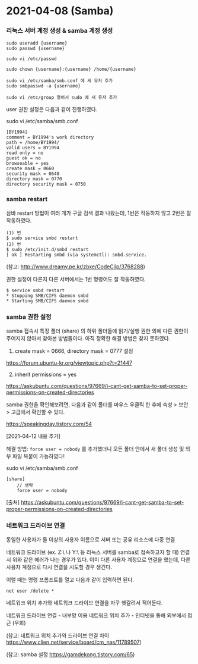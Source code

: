 # 2021-04-08 (Samba)

### 리눅스 서버 계정 생성 & samba 계정 생성

```
sudo useradd {username}
sudo passwd {username}

sudo vi /etc/passwd

sudo chown {username}:{username} /home/{username}

sudo vi /etc/samba/smb.conf 에 새 유저 추가
sudo smbpasswd -a {username}

sudo vi /etc/group 열어서 sudo 에 새 유저 추가
```



user 권한 설정은 다음과 같이 진행하였다.

sudo vi /etc/samba/smb.conf

```
[BY1994]
comment = BY1994's work directory
path = /home/BY1994/
valid users = BY1994
read only = no
guest ok = no
browseable = yes
create mask = 0660
security mask = 0640
directory mask = 0770
directory security mask = 0750
```



### samba restart

삼바 restart 방법이 여러 개가 구글 검색 결과 나왔는데, 1번은 작동하지 않고 2번은 잘 작동하였다.

```shell
(1) 번
$ sudo service smbd restart
(2) 번
$ sudo /etc/init.d/smbd restart
[ ok ] Restarting smbd (via systemctl): smbd.service.
```

(참고: http://www.dreamy.pe.kr/zbxe/CodeClip/3768288)



권한 설정이 다른지 다른 서버에서는 1번 명령어도 잘 작동하였다.

```
$ service smbd restart
* Stopping SMB/CIFS daemon smbd
* Starting SMB/CIFS daemon smbd
```



### samba 권한 설정

samba 접속시 특정 폴더 (share) 의 하위 폴더들에 읽기/실행 권한 외에 다른 권한이 주어지지 않아서 찾아본 방법들이다. 아직 정확한 해결 방법은 찾지 못하였다.

1. create mask = 0666, directory mask = 0777 설정

https://forum.ubuntu-kr.org/viewtopic.php?t=21447

2. inherit permissions = yes

https://askubuntu.com/questions/97669/i-cant-get-samba-to-set-proper-permissions-on-created-directories



samba 권한을 확인해보려면, 다음과 같이 폴더를 마우스 우클릭 한 후에 속성 > 보안 > 고급에서 확인할 수 있다.

https://speakingday.tistory.com/54



[2021-04-12 내용 추가]

해결 방법: `force user = nobody` 를 추가했더니 모든 폴더 안에서 새 폴더 생성 및 외부 파일 복붙이 가능하였다!

sudo vi /etc/samba/smb.conf

```
[share]
    // 생략
    force user = nobody
```

[출처] https://askubuntu.com/questions/97669/i-cant-get-samba-to-set-proper-permissions-on-created-directories



### 네트워크 드라이브 연결

동일한 사용자가 둘 이상의 사용자 이름으로 서버 또는 공유 리소스에 다중 연결

네트워크 드라이브 (ex. Z:\ 나 Y:\ 등 리눅스 서버를 samba로 접속하고자 할 때) 연결시 위와 같은 에러가 나는 경우가 있다. 이미 다른 사용자 계정으로 연결을 했는데, 다른 사용자 계정으로 다시 연결을 시도할 경우 생긴다.

이럴 때는 명령 프롬프트를 열고 다음과 같이 입력하면 된다.

```
net user /delete *
```



네트워크 위치 추가와 네트워크 드라이브 연결을 자꾸 헷갈려서 적어둔다.

네트워크 드라이브 연결 - 내부망 이용
네트워크 위치 추가 - 인터넷을 통해 외부에서 접근 (우회)

(참고: 네트워크 위치 추가와 드라이브 연결 차이 https://www.clien.net/service/board/cm_nas/11789507)

(참고: samba 설정 https://gamdekong.tistory.com/65)